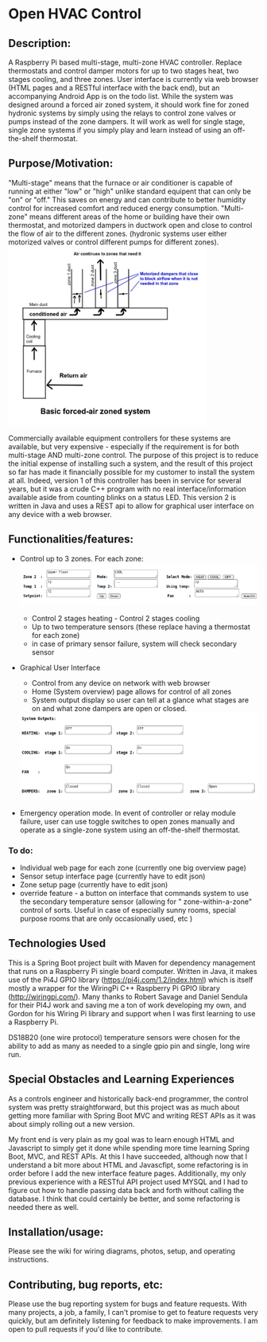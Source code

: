 # Open HVAC Control

## Description:

A Raspberry Pi based multi-stage, multi-zone HVAC controller. Replace thermostats and control damper motors for up to
two stages heat, two stages cooling, and three zones. User interface is currently via web browser (HTML pages and a
RESTful interface with the back end), but an accompanying Android App is on the todo list. While the system was designed
around a forced air zoned system, it should work fine for zoned hydronic systems by simply using the relays to control
zone valves or pumps instead of the zone dampers. It will work as well for single stage, single zone systems if you
simply play and learn instead of using an off-the-shelf thermostat.

## Purpose/Motivation:

"Multi-stage" means that the furnace or air conditioner is capable of running at either "low" or "high" unlike standard
equipent that can only be "on" or "off." This saves on energy and can contribute to better humidity control for
increased comfort and reduced energy consumption. "Multi-zone" means different areas of the home or building have their
own thermostat, and motorized dampers in ductwork open and close to control the flow of air to the different zones.
(hydronic systems user either motorized valves or control different pumps for different zones).
<img src="/images/zonedSystem.jpeg" alt="Zone System" width="400" height="360"/>

Commercially available equipment controllers for these systems are available, but very expensive - especially if the
requirement is for both multi-stage AND multi-zone control. The purpose of this project is to reduce the initial expense
of installing such a system, and the result of this project so far has made it financially possible for my customer to
install the system at all. Indeed, version 1 of this controller has been in service for several years, but it was a
crude C++ program with no real interface/information available aside from counting blinks on a status LED. This version
2 is written in Java and uses a REST api to allow for graphical user interface on any device with a web browser.

## Functionalities/features:

- Control up to 3 zones. For each zone:
  <img src="/images/zone.png" alt="Zone control image" width="600"/>
    - Control 2 stages heating - Control 2 stages cooling
    - Up to two temperature sensors (these replace having a thermostat for each zone)
    - in case of primary sensor failure, system will check secondary sensor

- Graphical User Interface
    - Control from any device on network with web browser
    - Home (System overview) page allows for control of all zones
    - System output display so user can tell at a glance what stages are on and what zone dampers are open or closed.

    <img src="/images/outputs.png" alt="Outputs display" width="600"/>

- Emergency operation mode. In event of controller or relay module failure, user can use toggle switches to open zones
  manually and operate as a single-zone system using an off-the-shelf thermostat.

### To do:

- Individual web page for each zone (currently one big overview page)
- Sensor setup interface page (currently have to edit json)
- Zone setup page (currently have to edit json)
- override feature - a button on interface that commands system to use the secondary temperature sensor (allowing for "
  zone-within-a-zone" control of sorts. Useful in case of especially sunny rooms, special purpose rooms that are only
  occasionally used, etc )

## Technologies Used

This is a Spring Boot project built with Maven for dependency management that runs on a Raspberry Pi single board
computer. Written in Java, it makes use of the Pi4J GPIO library (https://pi4j.com/1.2/index.html) which is itself
mostly a wrapper for the WiringPi C++ Raspberry Pi GPIO library (http://wiringpi.com/). Many thanks to Robert Savage and
Daniel Sendula for their PI4J work and saving me a ton of work developing my own, and Gordon for his Wiring Pi library
and support when I was first learning to use a Raspberry Pi.

DS18B20 (one wire protocol) temperature sensors were chosen for the ability to add as many as needed to a single gpio
pin and single, long wire run.

## Special Obstacles and Learning Experiences

As a controls engineer and historically back-end programmer, the control system was pretty straightforward, but this
project was as much about getting more familiar with Spring Boot MVC and writing REST APIs as it was about simply
rolling out a new version.

My front end is very plain as my goal was to learn enough HTML and Javascript to simply get it done while spending more
time learning Spring Boot, MVC, and REST APIs. At this I have succeeded, although now that I understand a bit more about
HTML and Javascfipt, some refactoring is in order before I add the new interface feature pages. Additionally, my only
previous experience with a RESTful API project used MYSQL and I had to figure out how to handle passing data back and
forth without calling the database. I think that could certainly be better, and some refactoring is needed there as
well.

## Installation/usage:

Please see the wiki for wiring diagrams, photos, setup, and operating instructions.

## Contributing, bug reports, etc:

Please use the bug reporting system for bugs and feature requests. With many projects, a job, a family, I can't promise
to get to feature requests very quickly, but am definitely listening for feedback to make improvements. I am open to
pull requests if you'd like to contribute. 

